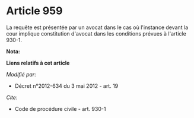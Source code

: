 # Article 959

La requête est présentée par un avocat dans le cas où l'instance devant la cour implique constitution d'avocat dans les
conditions prévues à l'article 930-1.

**Nota:**



**Liens relatifs à cet article**

_Modifié par_:

  - Décret n°2012-634 du 3 mai 2012 - art. 19

_Cite_:

  - Code de procédure civile - art. 930-1
